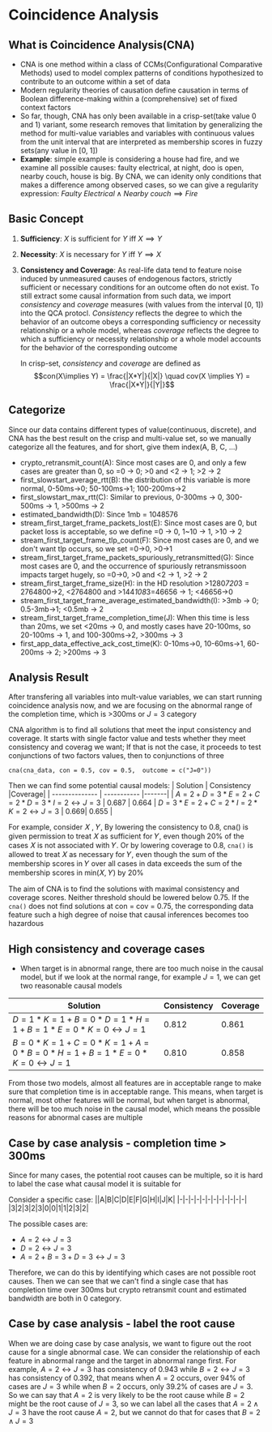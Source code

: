 # Coincidence Analysis
## What is Coincidence Analysis(CNA)
- CNA is one method within a class of CCMs(Configurational Comparative Methods) used to model complex patterns of conditions hypothesized to contribute to an outcome within a set of data
- Modern regularity theories of causation define causation in terms of Boolean difference-making within a (comprehensive) set of fixed context factors
- So far, though, CNA has only been available in a crisp-set(take value 0 and 1) variant, some research removes that limitation by generalizing the method for multi-value variables and variables with continuous values from the unit interval that are interpreted as membership scores in fuzzy sets(any value in [0, 1])
- **Example**: simple example is considering a house had fire, and we examine all possible causes: faulty electrical, at night, doo is open, nearby couch, house is big. By CNA, we can idenity only conditions that makes a difference among observed cases, so we can give a regularity expression: $Faulty\:Electrical \wedge Nearby\:couch \implies Fire$
  

## Basic Concept
1. **Sufficiency**: $X$ is sufficient for $Y$ iff $X \implies Y$
2. **Necessity**: $X$ is necessary for $Y$ iff $Y \implies X$
3. **Consistency and Coverage**: As real-life data tend to feature noise induced by unmeasured causes of endogenous factors, strictly sufficient or necessary conditions for an outcome often do not exist. To still extract some causal information from such data, we import *consistency* and *coverage* measures (with values from the interval [0, 1]) into the QCA protocl. *Consistency* reflects the degree to which the behavior of an outcome obeys a corresponding sufficiency or necessity relationship or a whole model, whereas *coverage* reflects the degree to which a sufficiency or necessity relationship or a whole model accounts for the behavior of the corresponding outcome

    In crisp-set, *consistency* and *coverage* are defined as
$$con(X\implies Y) = \frac{|X*Y|}{|X|} \quad cov(X \implies Y) = \frac{|X*Y|}{|Y|}$$




## Categorize
Since our data contains different types of value(continuous, discrete), and CNA has the best result on the crisp and multi-value set, so we manually categorize all the features, and for short, give them index(A, B, C, ...)
- crypto_retransmit_count(A): Since most cases are 0, and only a few cases are greater than 0, so =0 -> 0; >0 and <2 -> 1; >2 -> 2
- first_slowstart_average_rtt(B): the distribution of this variable is more normal, 0-50ms->0; 50-100ms->1; 100-200ms->2
- first_slowstart_max_rtt(C): Similar to previous, 0-300ms -> 0, 300-500ms -> 1, >500ms -> 2
- estimated_bandwidth(D): Since 1mb = 1048576
- stream_first_target_frame_packets_lost(E): Since most cases are 0, but packet loss is acceptable, so we define =0 -> 0, 1~10 -> 1, >10 -> 2
- stream_first_target_frame_tlp_count(F): Since most cases are 0, and we don't want tlp occurs, so we set =0->0, >0->1
- stream_first_target_frame_packets_spuriously_retransmitted(G): Since most cases are 0, and the occurrence of spuriously retransmissoon impacts target hugely, so =0->0, >0 and <2 -> 1, >2 -> 2
- stream_first_target_frame_size(H): in the HD resolution >1280*720*3 = 2764800->2, <2764800 and >144*108*3=46656 -> 1; <46656->0
- stream_first_target_frame_average_estimated_bandwidth(I): >3mb -> 0; 0.5-3mb->1; <0.5mb -> 2
- stream_first_target_frame_completion_time(J): When this time is less than 20ms, we set <20ms -> 0, and mostly cases have 20-100ms, so 20-100ms -> 1, and 100-300ms->2, >300ms -> 3
- first_app_data_effective_ack_cost_time(K): 0-10ms->0, 10-60ms->1, 60-200ms -> 2; >200ms -> 3

## Analysis Result
After transfering all variables into mult-value variables, we can start running coincidence analysis now, and we are focusing on the abnormal range of the completion time, which is >300ms or $J = 3$ category

CNA algorithm is to find all solutions that meet the input consistency and coverage. It starts with single factor value and tests whether they meet consistency and coverag we want; If that is not the case, it proceeds to test conjunctions of two factors values, then to conjunctions of three

```{r}
cna(cna_data, con = 0.5, cov = 0.5,  outcome = c("J=0"))
```
Then we can find some potential causal models:
| Solution       | Consistency |Coverage|
| -------------- | ----------- |-------|
| $A = 2 +  D=3*E=2 + C=2*D=3*I=2 \leftrightarrow J=3$ | 0.687 | 0.664
| $D=3*E=2 + C=2*I=2*K=2 \leftrightarrow J=3$ | 0.669| 0.655 |

For example, consider 𝑋 , 𝑌, By lowering the consistency to 0.8, cna() is given permission to treat 𝑋 as sufficient for 𝑌, even though 20% of the cases 𝑋 is not associated with 𝑌. Or by lowering coverage to 0.8, ```cna()``` is allowed to treat 𝑋 as necessary for  𝑌, even though the sum of the membership scores in 𝑌 over all cases in data exceeds the sum of the membership scores in min⁡(𝑋, 𝑌) by 20%

The aim of CNA is to find the solutions with maximal consistency and coverage scores. Neither threshold should be lowered below 0.75. If the ```cna()``` does not find solutions at con = cov = 0.75, the corresponding data feature such a high degree of noise that causal inferences becomes too hazardous


## High consistency and coverage cases
- When target is in abnormal range, there are too much noise in the causal model, but if we look at the normal range, for example $J = 1$, we can get two reasonable causal models

| Solution       | Consistency |Coverage|
| -------------- | ----------- |-------|
| $D=1*K=1 + B=0*D=1*H=1 + B=1*E=0*K=0 \leftrightarrow J = 1$ | 0.812 | 0.861
| $B=0*K=1 + C=0*K=1 + A=0*B=0*H=1 + B=1*E=0*K=0  \leftrightarrow J=1$ | 0.810| 0.858|

From those two models, almost all features are in acceptable range to make sure that completion time is in acceptable range. This means, when target is normal, most other features will be normal, but when target is abnormal, there will be too much noise in the causal model, which means the possible reasons for abnormal cases are multiple

## Case by case analysis - completion time > 300ms
Since for many cases, the potential root causes can be multiple, so it is hard to label the case what causal model it is suitable for

Consider a specific case:
||A|B|C|D|E|F|G|H|I|J|K|
|-|-|-|-|-|-|-|-|-|-|-|-|
|3|2|3|2|3|0|0|1|1|2|3|2|

The possible cases are:
- $A=2 \leftrightarrow J =3$
- $D=2 \leftrightarrow J =3$
- $A=2 + B = 3 + D =3 \leftrightarrow J =3$
  
Therefore, we can do this by identifying which cases are not possible root causes. Then we can see that we can't find a single case that has completion time over 300ms but crypto retransmit count and estimated bandwidth are both in 0 category.

## Case by case analysis - label the root cause
When we are doing case by case analysis, we want to figure out the root cause for a single abnormal case. We can consider the relationship of each feature in abnormal range and the target in abnormal range first. For example, $A = 2 \leftrightarrow J = 3$ has consistency of 0.943 while $B = 2 \leftrightarrow J = 3$ has consistency of 0.392, that means when $A=2$ occurs, over 94% of cases are $J = 3$ while when $B=2$ occurs, only 39.2% of cases are $J=3$. So we can say that $A = 2$ is very likely to be the root cause while $B = 2$ might be the root cause of $J = 3$, so we can label all the cases that $A = 2 \wedge J = 3$ have the root cause $A = 2$, but we cannot do that for cases that $B = 2 \wedge J = 3$
